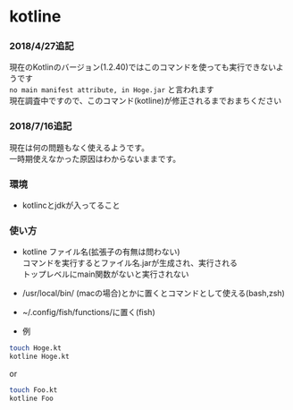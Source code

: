 # kotline

### 2018/4/27追記
現在のKotlinのバージョン(1.2.40)ではこのコマンドを使っても実行できないようです  
`no main manifest attribute, in Hoge.jar`
と言われます  
現在調査中ですので、このコマンド(kotline)が修正されるまでおまちください

### 2018/7/16追記
現在は何の問題もなく使えるようです。   
一時期使えなかった原因はわからないままです。   

### 環境
- kotlincとjdkが入ってること

### 使い方  
- kotline ファイル名(拡張子の有無は問わない)  
  コマンドを実行するとファイル名.jarが生成され、実行される  
  トップレベルにmain関数がないと実行されない

- /usr/local/bin/ (macの場合)とかに置くとコマンドとして使える(bash,zsh)  
- ~/.config/fish/functions/に置く(fish)  

- 例  

```bash
touch Hoge.kt
kotline Hoge.kt
```

or  

```bash
touch Foo.kt
kotline Foo
```
